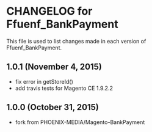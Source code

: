 # CHANGELOG for Ffuenf_BankPayment

This file is used to list changes made in each version of Ffuenf_BankPayment.

## 1.0.1 (November 4, 2015)

* fix error in getStoreId()
* add travis tests for Magento CE 1.9.2.2

## 1.0.0 (October 31, 2015)

* fork from PHOENIX-MEDIA/Magento-BankPayment
